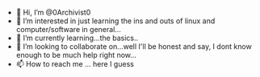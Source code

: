 - 👋 Hi, I’m @0Archivist0
- 👀 I’m interested in just learning the ins and outs of linux and computer/software in general...
- 🌱 I’m currently learning...the basics..
- 💞️ I’m looking to collaborate on...well I'll be honest and say, I dont know enough to be much help right now...
- 📫 How to reach me ... here I guess

<!---
0Archivist0/0Archivist0 is a ✨ special ✨ repository because its `README.md` (this file) appears on your GitHub profile.
You can click the Preview link to take a look at your changes.
--->
